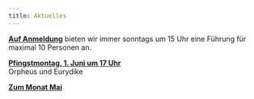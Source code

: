 ```yaml
---
title: Aktuelles
---
```


[**Auf Anmeldung**](/fuehrungen/) bieten wir immer sonntags um 15 Uhr  eine Führung für maximal 10 Personen an.  

[**Pfingstmontag, 1. Juni um 17 Uhr**](/veranstaltungen/2020/orpheus/)  
Orpheus und Eurydike


[**Zum Monat Mai**](/bildgedanken/20200501monatmai/)

